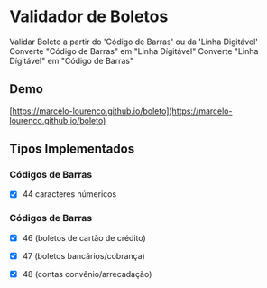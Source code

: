 # Validador de Boletos

Validar Boleto a partir do 'Código de Barras' ou da 'Linha Digitável'
Converte "Código de Barras" em "Linha Dígitável"
Converte "Linha Dígitável" em "Código de Barras"

## Demo

[https://marcelo-lourenco.github.io/boleto](https://marcelo-lourenco.github.io/boleto)

## Tipos Implementados

### Códigos de Barras
- [X] 44 caracteres númericos

### Códigos de Barras
- [X] 46 (boletos de cartão de crédito)
- [X] 47 (boletos bancários/cobrança)
- [X] 48 (contas convênio/arrecadação)

